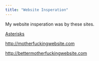 ```yaml
---
title: "Website Insperation"
---
```

My website insperation was by these sites.

[Asterisks](https://asterisk.lol/)

http://motherfuckingwebsite.com

http://bettermotherfuckingwebsite.com
